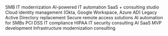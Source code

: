 SMB IT modernization
AI-powered IT automation
SaaS + consulting studio
Cloud identity management (Okta, Google Workspace, Azure AD)
Legacy Active Directory replacement
Secure remote access solutions
AI automation for SMBs
PCI DSS IT compliance
HIPAA IT security consulting
AI SaaS MVP development
Infrastructure modernization consulting
